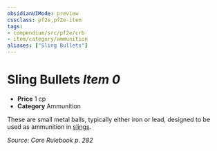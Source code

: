 ```yaml
---
obsidianUIMode: preview
cssclass: pf2e,pf2e-item
tags:
- compendium/src/pf2e/crb
- item/category/ammunition
aliases: ["Sling Bullets"]
---
```

# Sling Bullets *Item 0*  

- **Price** 1 cp
- **Category** Ammunition

These are small metal balls, typically either iron or lead, designed to be used as ammunition in [slings](/compendium/equipment/items/sling.md).

*Source: Core Rulebook p. 282*